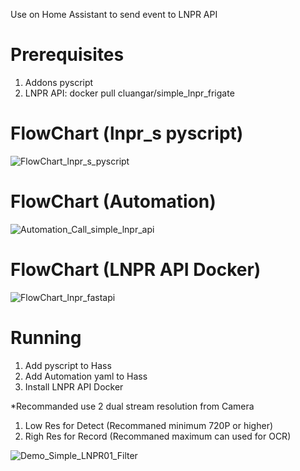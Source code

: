 Use on Home Assistant to send event to LNPR API

# Prerequisites
1. Addons pyscript
2. LNPR API: docker pull cluangar/simple_lnpr_frigate

# FlowChart (lnpr_s pyscript)
![FlowChart_lnpr_s_pyscript](https://github.com/user-attachments/assets/391e0711-a39d-4b28-a834-2fef12746956)

# FlowChart (Automation)
![Automation_Call_simple_lnpr_api](https://github.com/user-attachments/assets/9a69c1c3-c8c5-4840-995a-cfbc321f9995)

# FlowChart (LNPR API Docker)
![FlowChart_lnpr_fastapi](https://github.com/user-attachments/assets/e519d7a3-6122-4cae-8f5a-ef43883175d7)

# Running
1. Add pyscript to Hass
2. Add Automation yaml to Hass
3. Install LNPR API Docker

*Recommanded use 2 dual stream resolution from Camera
1. Low Res for Detect (Recommaned minimum 720P or higher)
2. Righ Res for Record (Recommaned maximum can used for OCR)

![Demo_Simple_LNPR01_Filter](https://github.com/user-attachments/assets/e77500c4-554a-4688-b45d-f46b348943a4)
